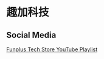 # 趣加科技

## Social Media
[Funplus Tech Store YouTube Playlist](https://youtube.com/playlist?list=PL4Uv8oyeLuSxQM0_hIDvO-Jdnqr710SQS)
